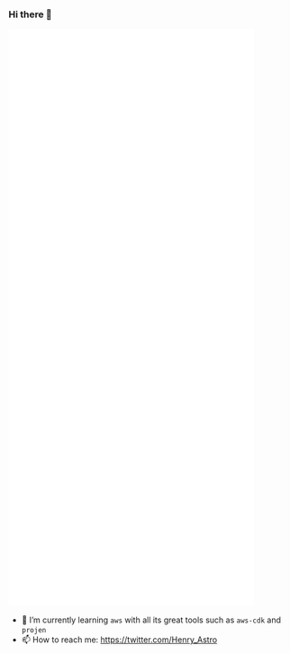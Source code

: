 ### Hi there 👋

![Metrics](https://github.com/henrysachs/henrysachs/blob/main/github-metrics.svg)

- 🌱 I’m currently learning `aws` with all its great tools such as `aws-cdk` and `projen`
- 📫 How to reach me: <https://twitter.com/Henry_Astro>

<!--
**henrysachs/henrysachs** is a ✨ _special_ ✨ repository because its `README.md` (this file) appears on your GitHub profile.

Here are some ideas to get you started:

- 🔭 I’m currently working on ...
- 🌱 I’m currently learning ...
- 👯 I’m looking to collaborate on ...
- 🤔 I’m looking for help with ...
- 💬 Ask me about ...
- 📫 How to reach me: ...
- 😄 Pronouns: ...
- ⚡ Fun fact: ...
-->

